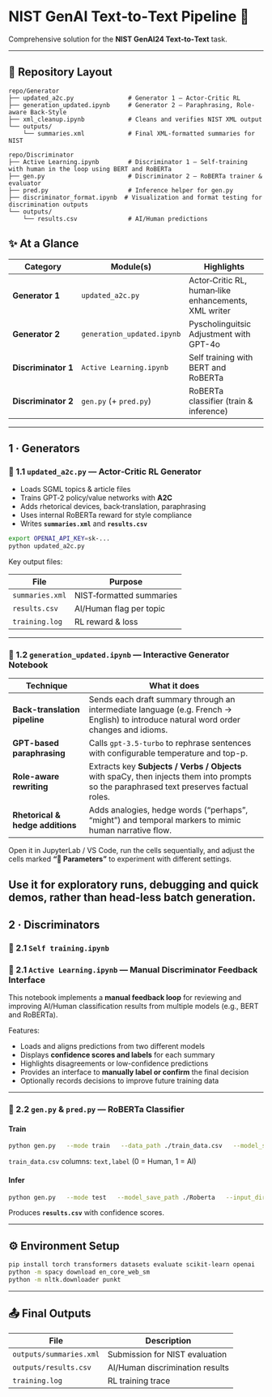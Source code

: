 # NIST GenAI Text‑to‑Text Pipeline 📝

Comprehensive solution for the **NIST GenAI24 Text‑to‑Text** task.

---

## 📁 Repository Layout

```
repo/Generator
├── updated_a2c.py               # Generator 1 – Actor-Critic RL
├── generation_updated.ipynb     # Generator 2 – Paraphrasing, Role-aware Back-Style
├── xml_cleanup.ipynb            # Cleans and verifies NIST XML output
└── outputs/
    └── summaries.xml            # Final XML-formatted summaries for NIST

repo/Discriminator
├── Active Learning.ipynb        # Discriminator 1 – Self-training with human in the loop using BERT and RoBERTa
├── gen.py                       # Discriminator 2 – RoBERTa trainer & evaluator
├── pred.py                      # Inference helper for gen.py
├── discriminator_format.ipynb  # Visualization and format testing for discrimination outputs
└── outputs/
    └── results.csv              # AI/Human predictions
```


## ✨ At a Glance

| Category        | Module(s)                           | Highlights                                   |
|-----------------|-------------------------------------|----------------------------------------------|
| **Generator 1** | `updated_a2c.py`                    | Actor‑Critic RL, human‑like enhancements, XML writer |
| **Generator 2** | `generation_updated.ipynb`          | Pyscholinguitsic Adjustment with GPT-4o    |
| **Discriminator 1** | `Active Learning.ipynb`         | Self training with BERT and RoBERTa             |
| **Discriminator 2** | `gen.py` (+ `pred.py`)          | RoBERTa classifier (train & inference)       |

---

## 1 · Generators

### 🔹 1.1 `updated_a2c.py` — Actor‑Critic RL Generator

- Loads SGML topics & article files  
- Trains GPT‑2 policy/value networks with **A2C**  
- Adds rhetorical devices, back‑translation, paraphrasing  
- Uses internal RoBERTa reward for style compliance  
- Writes **`summaries.xml`** and **`results.csv`**

```bash
export OPENAI_API_KEY=sk-...
python updated_a2c.py
```

Key output files:

| File            | Purpose                |
|-----------------|------------------------|
| `summaries.xml` | NIST‑formatted summaries |
| `results.csv`   | AI/Human flag per topic |
| `training.log`  | RL reward & loss        |

---

### 🔹 1.2 `generation_updated.ipynb` — Interactive Generator Notebook

| Technique                        | What it does                                                                                                                            |
| -------------------------------- | --------------------------------------------------------------------------------------------------------------------------------------- |
| **Back-translation pipeline**    | Sends each draft summary through an intermediate language (e.g. French → English) to introduce natural word order changes and idioms.   |
| **GPT-based paraphrasing**       | Calls `gpt-3.5-turbo` to rephrase sentences with configurable temperature and top-p.                                                    |
| **Role-aware rewriting**         | Extracts key **Subjects / Verbs / Objects** with spaCy, then injects them into prompts so the paraphrased text preserves factual roles. |
| **Rhetorical & hedge additions** | Adds analogies, hedge words (“perhaps”, “might”) and temporal markers to mimic human narrative flow.                                    |


Open it in JupyterLab / VS Code, run the cells sequentially, and adjust the cells marked **“🔧 Parameters”** to experiment with different settings.

Use it for **exploratory runs, debugging and quick demos**, rather than head‑less batch generation.
---

## 2 · Discriminators

### 🔸 2.1 `Self training.ipynb` 

### 🔸 2.1 `Active Learning.ipynb` — Manual Discriminator Feedback Interface

This notebook implements a **manual feedback loop** for reviewing and improving AI/Human classification results from multiple models (e.g., BERT and RoBERTa).

Features:

- Loads and aligns predictions from two different models  
- Displays **confidence scores and labels** for each summary  
- Highlights disagreements or low-confidence predictions  
- Provides an interface to **manually label or confirm** the final decision  
- Optionally records decisions to improve future training data


---

### 🔸 2.2 `gen.py` & `pred.py` — RoBERTa Classifier

#### Train

```bash
python gen.py   --mode train   --data_path ./train_data.csv   --model_save_path ./Roberta
```

`train_data.csv` columns: `text,label` (0 = Human, 1 = AI)

#### Infer

```bash
python gen.py   --mode test   --model_save_path ./Roberta   --input_directory ./txts   --results_file ./results.csv
```

Produces **`results.csv`** with confidence scores.

---

## ⚙️ Environment Setup

```bash
pip install torch transformers datasets evaluate scikit-learn openai             spacy nltk beautifulsoup4 rouge-score
python -m spacy download en_core_web_sm
python -m nltk.downloader punkt
```

---

## 📤 Final Outputs

| File                 | Description                        |
|----------------------|------------------------------------|
| `outputs/summaries.xml` | Submission for NIST evaluation  |
| `outputs/results.csv`   | AI/Human discrimination results |
| `training.log`          | RL training trace               |
